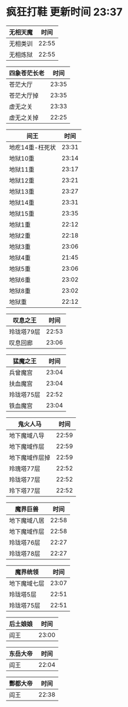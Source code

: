 # 疯狂打鞋 更新时间 23:37

| 无相天魔   | 时间    |
|--------|-------|
| 无相类训 | 22:55 |
| 无相炼狱 | 22:55 |

| 四象苍茫长老   | 时间    |
|--------|-------|
| 苍茫大厅 | 23:35 |
| 苍茫大厅掉 | 23:35 |
| 虚无之关 | 23:33 |
| 虚无之关掉 | 22:25 |

| 间王   | 时间    |
|--------|-------|
| 地疙14重-枉死状 | 23:31 |
| 地狱10重 | 23:14 |
| 地狱11重 | 23:17 |
| 地狱12重 | 23:21 |
| 地狱13重 | 23:27 |
| 地狱14重 | 23:31 |
| 地狱15重 | 23:35 |
| 地狱1重 | 22:12 |
| 地狱2重 | 22:18 |
| 地狱3重 | 23:06 |
| 地狱4重 | 21:45 |
| 地狱5重 | 23:06 |
| 地狱6重 | 23:02 |
| 地狱8重 | 23:02 |
| 地狱重 | 22:12 |

| 叹息之王   | 时间    |
|--------|-------|
| 玲珑塔79层 | 22:53 |
| 叹息回廊 | 23:06 |

| 猛魔之王   | 时间    |
|--------|-------|
| 兵曾魔宫 | 23:04 |
| 扶血魔宫 | 23:04 |
| 玲珑塔75层 | 22:52 |
| 铁血魔宫 | 23:04 |

| 鬼火人马   | 时间    |
|--------|-------|
| 地下魔域八导 | 22:59 |
| 地下魔域作层 | 22:59 |
| 地下魔域作层掉 | 22:59 |
| 玲瑰塔77层 | 22:52 |
| 玲珑塔77层 | 22:52 |
| 玲下塔77层 | 22:52 |

| 魔界巨兽   | 时间    |
|--------|-------|
| 地下魔域八居 | 22:58 |
| 地下魔域作层 | 22:58 |
| 玲珑塔76层 | 22:27 |
| 玲珑塔78层 | 22:27 |

| 魔界统领   | 时间    |
|--------|-------|
| 地下魔域七层 | 23:07 |
| 玲珑塔5层 | 22:51 |
| 玲珑塔75层 | 22:51 |

| 后土娘娘   | 时间    |
|--------|-------|
| 阎王 | 23:00 |

| 东岳大帝   | 时间    |
|--------|-------|
| 阎王 | 22:04 |

| 酆都大帝   | 时间    |
|--------|-------|
| 阎王 | 22:38 |
